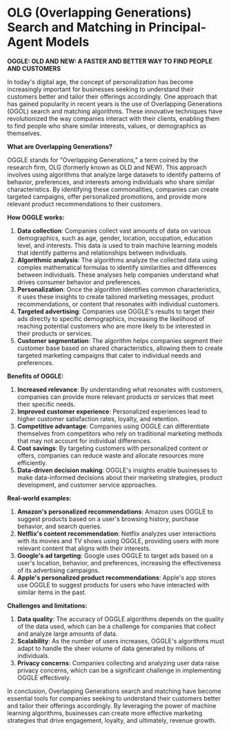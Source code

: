 # OLG (Overlapping Generations) Search and Matching in Principal-Agent Models

**OGGLE: OLD AND NEW: A FASTER AND BETTER WAY TO FIND PEOPLE AND CUSTOMERS**

In today's digital age, the concept of personalization has become increasingly important for businesses seeking to understand their customers better and tailor their offerings accordingly. One approach that has gained popularity in recent years is the use of Overlapping Generations (OGOL) search and matching algorithms. These innovative techniques have revolutionized the way companies interact with their clients, enabling them to find people who share similar interests, values, or demographics as themselves.

**What are Overlapping Generations?**

OGGLE stands for "Overlapping Generations," a term coined by the research firm, OLG (formerly known as OLD and NEW). This approach involves using algorithms that analyze large datasets to identify patterns of behavior, preferences, and interests among individuals who share similar characteristics. By identifying these commonalities, companies can create targeted campaigns, offer personalized promotions, and provide more relevant product recommendations to their customers.

**How OGGLE works:**

1. **Data collection**: Companies collect vast amounts of data on various demographics, such as age, gender, location, occupation, education level, and interests. This data is used to train machine learning models that identify patterns and relationships between individuals.
2. **Algorithmic analysis**: The algorithms analyze the collected data using complex mathematical formulas to identify similarities and differences between individuals. These analyses help companies understand what drives consumer behavior and preferences.
3. **Personalization**: Once the algorithm identifies common characteristics, it uses these insights to create tailored marketing messages, product recommendations, or content that resonates with individual customers.
4. **Targeted advertising**: Companies use OGGLE's results to target their ads directly to specific demographics, increasing the likelihood of reaching potential customers who are more likely to be interested in their products or services.
5. **Customer segmentation**: The algorithm helps companies segment their customer base based on shared characteristics, allowing them to create targeted marketing campaigns that cater to individual needs and preferences.

**Benefits of OGGLE:**

1. **Increased relevance**: By understanding what resonates with customers, companies can provide more relevant products or services that meet their specific needs.
2. **Improved customer experience**: Personalized experiences lead to higher customer satisfaction rates, loyalty, and retention.
3. **Competitive advantage**: Companies using OGGLE can differentiate themselves from competitors who rely on traditional marketing methods that may not account for individual differences.
4. **Cost savings**: By targeting customers with personalized content or offers, companies can reduce waste and allocate resources more efficiently.
5. **Data-driven decision making**: OGGLE's insights enable businesses to make data-informed decisions about their marketing strategies, product development, and customer service approaches.

**Real-world examples:**

1. **Amazon's personalized recommendations**: Amazon uses OGGLE to suggest products based on a user's browsing history, purchase behavior, and search queries.
2. **Netflix's content recommendation**: Netflix analyzes user interactions with its movies and TV shows using OGGLE, providing users with more relevant content that aligns with their interests.
3. **Google's ad targeting**: Google uses OGGLE to target ads based on a user's location, behavior, and preferences, increasing the effectiveness of its advertising campaigns.
4. **Apple's personalized product recommendations**: Apple's app stores use OGGLE to suggest products for users who have interacted with similar items in the past.

**Challenges and limitations:**

1. **Data quality**: The accuracy of OGGLE algorithms depends on the quality of the data used, which can be a challenge for companies that collect and analyze large amounts of data.
2. **Scalability**: As the number of users increases, OGGLE's algorithms must adapt to handle the sheer volume of data generated by millions of individuals.
3. **Privacy concerns**: Companies collecting and analyzing user data raise privacy concerns, which can be a significant challenge in implementing OGGLE effectively.

In conclusion, Overlapping Generations search and matching have become essential tools for companies seeking to understand their customers better and tailor their offerings accordingly. By leveraging the power of machine learning algorithms, businesses can create more effective marketing strategies that drive engagement, loyalty, and ultimately, revenue growth.
